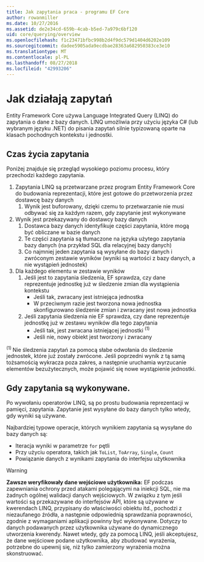 ```yaml
---
title: Jak zapytania praca - programu EF Core
author: rowanmiller
ms.date: 10/27/2016
ms.assetid: de2e34cd-659b-4cab-b5ed-7a979c6bf120
uid: core/querying/overview
ms.openlocfilehash: f1c23471bfbc998b2d4f9dc579d1404d6202e109
ms.sourcegitcommit: dadee5905ada9ecdbae28363a682950383ce3e10
ms.translationtype: MT
ms.contentlocale: pl-PL
ms.lasthandoff: 08/27/2018
ms.locfileid: "42993206"
---
```

# <a name="how-queries-work"></a>Jak działają zapytań

Entity Framework Core używa Language Integrated Query (LINQ) do zapytania o dane z bazy danych. LINQ umożliwia przy użyciu języka C# (lub wybranym języku .NET) do pisania zapytań silnie typizowaną oparte na klasach pochodnych kontekstu i jednostki.

## <a name="the-life-of-a-query"></a>Czas życia zapytania

Poniżej znajduje się przegląd wysokiego poziomu procesu, który przechodzi każdego zapytania.

1. Zapytania LINQ są przetwarzane przez program Entity Framework Core do budowania reprezentacji, które jest gotowe do przetworzenia przez dostawcę bazy danych
   1. Wynik jest buforowany, dzięki czemu to przetwarzanie nie musi odbywać się za każdym razem, gdy zapytanie jest wykonywane
2. Wynik jest przekazywany do dostawcy bazy danych
   1. Dostawca bazy danych identyfikuje części zapytania, które mogą być obliczane w bazie danych
   2. Te części zapytania są tłumaczone na języka użytego zapytania bazy danych (na przykład SQL dla relacyjnej bazy danych)
   3. Co najmniej jeden zapytania są wysyłane do bazy danych i zwróconym zestawie wyników (wyniki są wartości z bazy danych, a nie wystąpień jednostek)
3. Dla każdego elementu w zestawie wyników
   1. Jeśli jest to zapytania śledzenia, EF sprawdza, czy dane reprezentuje jednostkę już w śledzenie zmian dla wystąpienia kontekstu
      * Jeśli tak, zwracany jest istniejąca jednostka
      * W przeciwnym razie jest tworzona nowa jednostka skonfigurowano śledzenie zmian i zwracany jest nowa jednostka
   2. Jeśli zapytania śledzenia nie EF sprawdza, czy dane reprezentuje jednostkę już w zestawu wyników dla tego zapytania
      * Jeśli tak, jest zwracana istniejącej jednostki <sup>(1)</sup>
      * Jeśli nie, nowy obiekt jest tworzony i zwracany

<sup>(1) </sup> Nie śledzenia zapytań za pomocą słabe odwołania do śledzenie jednostek, które już zostały zwrócone. Jeśli poprzedni wynik z tą samą tożsamością wykracza poza zakres, a następnie uruchamia wyrzucanie elementów bezużytecznych, może pojawić się nowe wystąpienie jednostki.

## <a name="when-queries-are-executed"></a>Gdy zapytania są wykonywane.

Po wywołaniu operatorów LINQ, są po prostu budowania reprezentacji w pamięci, zapytania. Zapytanie jest wysyłane do bazy danych tylko wtedy, gdy wyniki są używane.

Najbardziej typowe operacje, których wynikiem zapytania są wysyłane do bazy danych są:
* Iteracja wyniki w parametrze `for` pętli
* Przy użyciu operatora, takich jak `ToList`, `ToArray`, `Single`, `Count`
* Powiązanie danych z wynikami zapytania do interfejsu użytkownika

> [!WARNING]  
> **Zawsze weryfikowały dane wejściowe użytkownika:** EF podczas zapewniania ochrony przed atakami polegającymi na iniekcji SQL, nie ma żadnych ogólnej walidacji danych wejściowych. W związku z tym jeśli wartości są przekazywane do interfejsów API, które są używane w kwerendach LINQ, przypisany do właściwości obiektu itd., pochodzi z niezaufanego źródła, a następnie odpowiednią sprawdzania poprawności, zgodnie z wymaganiami aplikacji powinny być wykonywane. Dotyczy to danych podawanych przez użytkownika używane do dynamicznego utworzenia kwerendy. Nawet wtedy, gdy za pomocą LINQ, jeśli akceptujesz, że dane wejściowe podane użytkownika, aby zbudować wyrażenia, potrzebne do upewnij się, niż tylko zamierzony wyrażenia można skonstruować.
